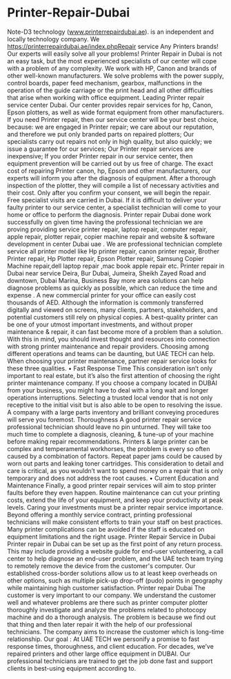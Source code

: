 # Printer-Repair-Dubai
Note-D3 technology (www.printerrepairdubai.ae). is an independent and locally technology company. We https://printerrepairdubai.ae/index.phpRepair service Any Printers brands!  Our experts will easily solve all your problems! Printer Repair in Dubai is not an easy task, but the most experienced specialists of our center will cope with a problem of any complexity. We work with HP, Canon and brands of other well-known manufacturers. We solve problems with the power supply, control boards, paper feed mechanism, gearbox, malfunctions in the operation of the guide carriage or the print head and all other difficulties that arise when working with office equipment. Leading Printer repair service center Dubai. Our center provides repair services for hp, Canon, Epson plotters, as well as wide format equipment from other manufacturers.  If you need Printer repair, then our service center will be your best choice, because:  we are engaged in Printer repair;  we care about our reputation, and therefore we put only branded parts on repaired plotters;  Our specialists carry out repairs not only in high quality, but also quickly; we issue a guarantee for our services;  Our Printer repair services are inexpensive;  If you order Printer repair in our service center, then equipment prevention will be carried out by us free of charge.  The exact cost of repairing Printer canon, hp, Epson and other manufacturers, our experts will inform you after the diagnosis of equipment. After a thorough inspection of the plotter, they will compile a list of necessary activities and their cost. Only after you confirm your consent, we will begin the repair.  Free specialist visits are carried in Dubai. If it is difficult to deliver your faulty printer to our service center, a specialist technician will come to your home or office to perform the diagnosis.  Printer repair Dubai done work successfully on given time having the professional technician we are proving providing service printer repair, laptop repair, computer repair, apple repair, plotter repair, copier machine repair and website &amp; software development in center Dubai uae . We are professional technician complete service all printer model like Hp printer repair, canon printer repair, Brother Printer repair, Hp Plotter repair, Epson Plotter repair, Samsung Copier Machine repair,dell laptop repair ,mac book apple repair etc. Printer repair in Dubai near service Deira, Bur Dubai, Jumeira, Sheikh Zayed Road and downtown, Dubai Marina, Business Bay more area solutions can help diagnose problems as quickly as possible, which can reduce the time and expense . A new commercial printer for your office can easily cost thousands of AED. Although the information is commonly transferred digitally and viewed on screens, many clients, partners, stakeholders, and potential customers still rely on physical copies. A best-quality printer can be one of your utmost important investments, and without proper maintenance &amp; repair, it can fast become more of a problem than a solution. With this in mind, you should invest thought and resources into connection with strong printer maintenance and repair providers. Choosing among different operations and teams can be daunting, but UAE TECH can help. When choosing your printer maintenance, partner repair service looks for these three qualities.  • Fast Response Time This consideration isn’t only important to real estate, but it’s also the first attention of choosing the right printer maintenance company. If you choose a company located in DUBAI from your business, you might have to deal with a long wait and longer operations interruptions. Selecting a trusted local vendor that is not only receptive to the initial visit but is also able to be open to resolving the issue. A company with a large parts inventory and brilliant conveying procedures will serve you foremost.  Thoroughness A good printer repair service professional technician should leave no pin unturned. They will take too much time to complete a diagnosis, cleaning, &amp; tune-up of your machine before making repair recommendations. Printers &amp; large printer can be complex and temperamental workhorses, the problem is every so often caused by a combination of factors. Repeat paper jams could be caused by worn out parts and leaking toner cartridges. This consideration to detail and care is critical, as you wouldn’t want to spend money on a repair that is only temporary and does not address the root causes.  • Current Education and Maintenance Finally, a good printer repair services will aim to stop printer faults before they even happen. Routine maintenance can cut your printing costs, extend the life of your equipment, and keep your productivity at peak levels. Caring your investments must be a printer repair service importance. Beyond offering a monthly service contract, printing professional technicians will make consistent efforts to train your staff on best practices. Many printer complications can be avoided if the staff is educated on equipment limitations and the right usage.  Printer Repair Service in Dubai Printer repair in Dubai can be set up as the first point of any return process. This may include providing a website guide for end-user volunteering, a call center to help diagnose an end-user problem, and the UAE tech team trying to remotely remove the device from the customer's computer. Our established cross-border solutions allow us to at least keep overheads on other options, such as multiple pick-up drop-off (pudo) points in geography while maintaining high customer satisfaction. Printer repair Dubai The customer is very important to our company. We understand the customer well and whatever problems are there such as printer computer plotter thoroughly investigate and analyze the problems related to photocopy machine and do a thorough analysis. The problem is because we find out that thing and then later repair it with the help of our professional technicians. The company aims to increase the customer which is long-time relationship.  Our goal : At UAE TECH we personify a promise to fast response times, thoroughness, and client education. For decades, we’ve repaired printers and other large office equipment in DUBAI. Our professional technicians are trained to get the job done fast and support clients in best-using equipment according to. 
